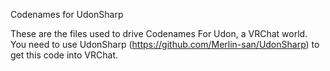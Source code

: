 Codenames for UdonSharp

These are the files used to drive Codenames For Udon, a VRChat world. You need to use UdonSharp (https://github.com/Merlin-san/UdonSharp) to get this code into VRChat.
